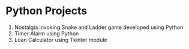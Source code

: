 # Python Projects
1. Nostalgia invoking Snake and Ladder game developed using Python<br>
2. Timer Alarm using Python<br>
3. Loan Calculator using Tkinter module
